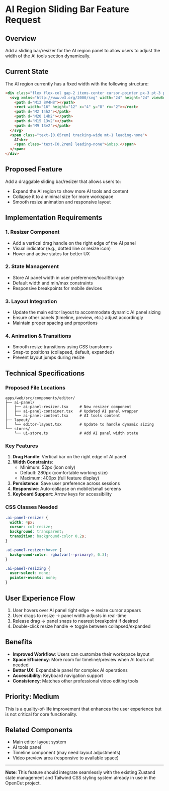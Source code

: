 # AI Region Sliding Bar Feature Request

## Overview
Add a sliding bar/resizer for the AI region panel to allow users to adjust the width of the AI tools section dynamically.

## Current State
The AI region currently has a fixed width with the following structure:
```html
<div class="flex flex-col gap-2 items-center cursor-pointer px-3 pt-3 pb-2 mx-1 rounded-lg transition-all duration-200 hover:bg-white/10 flex-shrink-0 min-w-[52px] group text-primary bg-primary/10" style="transform: scale(1);">
  <svg xmlns="http://www.w3.org/2000/svg" width="24" height="24" viewBox="0 0 24 24" fill="none" stroke="currentColor" stroke-width="2" stroke-linecap="round" stroke-linejoin="round" class="lucide lucide-bot !size-[1.5rem] transition-all duration-200" aria-hidden="true">
    <path d="M12 8V4H8"></path>
    <rect width="16" height="12" x="4" y="8" rx="2"></rect>
    <path d="M2 14h2"></path>
    <path d="M20 14h2"></path>
    <path d="M15 13v2"></path>
    <path d="M9 13v2"></path>
  </svg>
  <span class="text-[0.65rem] tracking-wide mt-1 leading-none">
    AI<br>
    <span class="text-[0.2rem] leading-none">&nbsp;</span>
  </span>
</div>
```

## Proposed Feature
Add a draggable sliding bar/resizer that allows users to:
- Expand the AI region to show more AI tools and content
- Collapse it to a minimal size for more workspace
- Smooth resize animation and responsive layout

## Implementation Requirements

### 1. Resizer Component
- Add a vertical drag handle on the right edge of the AI panel
- Visual indicator (e.g., dotted line or resize icon)
- Hover and active states for better UX

### 2. State Management
- Store AI panel width in user preferences/localStorage
- Default width and min/max constraints
- Responsive breakpoints for mobile devices

### 3. Layout Integration
- Update the main editor layout to accommodate dynamic AI panel sizing
- Ensure other panels (timeline, preview, etc.) adjust accordingly
- Maintain proper spacing and proportions

### 4. Animation & Transitions
- Smooth resize transitions using CSS transforms
- Snap-to positions (collapsed, default, expanded)
- Prevent layout jumps during resize

## Technical Specifications

### Proposed File Locations
```
apps/web/src/components/editor/
├── ai-panel/
│   ├── ai-panel-resizer.tsx     # New resizer component
│   ├── ai-panel-container.tsx   # Updated AI panel wrapper
│   └── ai-panel-content.tsx     # AI tools content
├── layout/
│   └── editor-layout.tsx        # Update to handle dynamic sizing
└── stores/
    └── ui-store.ts              # Add AI panel width state
```

### Key Features
1. **Drag Handle**: Vertical bar on the right edge of AI panel
2. **Width Constraints**: 
   - Minimum: 52px (icon only)
   - Default: 280px (comfortable working size)
   - Maximum: 400px (full feature display)
3. **Persistence**: Save user preference across sessions
4. **Responsive**: Auto-collapse on mobile/small screens
5. **Keyboard Support**: Arrow keys for accessibility

### CSS Classes Needed
```css
.ai-panel-resizer {
  width: 4px;
  cursor: col-resize;
  background: transparent;
  transition: background-color 0.2s;
}

.ai-panel-resizer:hover {
  background-color: rgba(var(--primary), 0.3);
}

.ai-panel-resizing {
  user-select: none;
  pointer-events: none;
}
```

## User Experience Flow
1. User hovers over AI panel right edge → resize cursor appears
2. User drags to resize → panel width adjusts in real-time
3. Release drag → panel snaps to nearest breakpoint if desired
4. Double-click resize handle → toggle between collapsed/expanded

## Benefits
- **Improved Workflow**: Users can customize their workspace layout
- **Space Efficiency**: More room for timeline/preview when AI tools not needed
- **Better UX**: Expandable panel for complex AI operations
- **Accessibility**: Keyboard navigation support
- **Consistency**: Matches other professional video editing tools

## Priority: Medium
This is a quality-of-life improvement that enhances the user experience but is not critical for core functionality.

## Related Components
- Main editor layout system
- AI tools panel
- Timeline component (may need layout adjustments)
- Video preview area (responsive to available space)

---

**Note**: This feature should integrate seamlessly with the existing Zustand state management and Tailwind CSS styling system already in use in the OpenCut project.